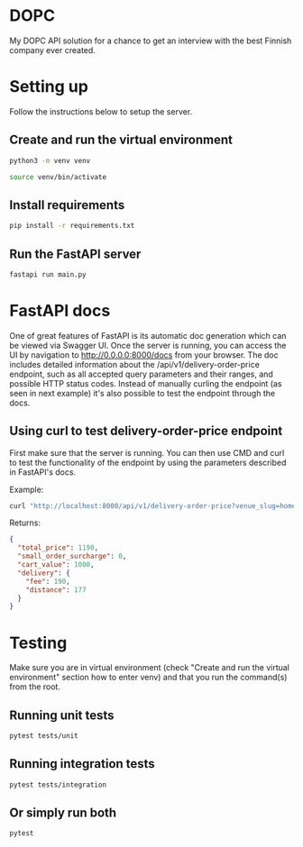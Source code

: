 # DOPC

My DOPC API solution for a chance to get an interview with the best Finnish company ever created.

# Setting up

Follow the instructions below to setup the server.

## Create and run the virtual environment

```bash
python3 -m venv venv
```

```bash
source venv/bin/activate
```

## Install requirements

```bash
pip install -r requirements.txt
```

## Run the FastAPI server

```bash
fastapi run main.py
```

# FastAPI docs

One of great features of FastAPI is its automatic doc generation which can be viewed via Swagger UI. Once the server is running, you can access the UI by navigation to http://0.0.0.0:8000/docs from your browser. The doc includes detailed information about the /api/v1/delivery-order-price endpoint, such as all accepted query parameters and their ranges, and possible HTTP status codes. Instead of manually curling the endpoint (as seen in next example) it's also possible to test the endpoint through the docs.

## Using curl to test delivery-order-price endpoint

First make sure that the server is running. You can then use CMD and curl to test the functionality of the endpoint by using the parameters described in FastAPI's docs.

Example:

```bash
curl "http://localhost:8000/api/v1/delivery-order-price?venue_slug=home-assignment-venue-helsinki&cart_value=1000&user_lat=60.17094&user_lon=24.93087"
```

Returns:

```json
{
  "total_price": 1190,
  "small_order_surcharge": 0,
  "cart_value": 1000,
  "delivery": {
    "fee": 190,
    "distance": 177
  }
}
```

# Testing

Make sure you are in virtual environment (check "Create and run the virtual environment" section how to enter venv) and that you run the command(s) from the root.

## Running unit tests

```bash
pytest tests/unit
```

## Running integration tests

```bash
pytest tests/integration
```

## Or simply run both

```bash
pytest
```
